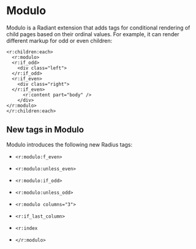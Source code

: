 # Modulo

Modulo is a Radiant extension that adds tags for conditional rendering of child pages based on their ordinal values. For example, it can render different markup for odd or even children:

    <r:children:each>
      <r:modulo>
      <r:if_odd>
        <div class="left">
      </r:if_odd>
      <r:if_even>
        <div class="right">
      </r:if_even>
          <r:content part="body" />
        </div>
    </r:modulo>
    </r:children:each>

## New tags in Modulo

Modulo introduces the following new Radius tags:

* `<r:modulo:f_even>`
* `<r:modulo:unless_even>`
* `<r:modulo:if_odd>`
* `<r:modulo:unless_odd>`
    
* `<r:modulo columns="3">`
*   `<r:if_last_column>`
*   `<r:index`
* `</r:modulo>`
